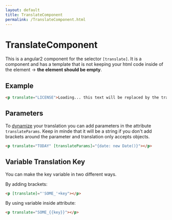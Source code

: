 ```yaml
---
layout: default
title: TranslateComponent
permalink: /TranslateComponent.html
---
```

# TranslateComponent

This is a angular2 component for the selector `[translate]`. It is a component and has a template that is not
keeping your html code inside of the element -> **the element should be empty**.
 
## Example
```html
<p translate="LICENSE">Loading... this text will be replaced by the translated value</p>
```

## Parameters
To [dynamize](docs/dynamize.md) your translation you can add parameters in the attribute `translateParams`. Keep
in minde that it will be a string if you don't add brackets around the parameter and translation only accepts
objects.

```html
<p translate="TODAY" [translateParams]="{date: new Date()}"></p> 
```

## Variable Translation Key
You can make the key variable in two different ways.

By adding brackets:
```html
<p [translate]="'SOME_'+key"></p>
```

By using variable inside attribute:
```html
<p translate="SOME_{{key}}"></p>
```
